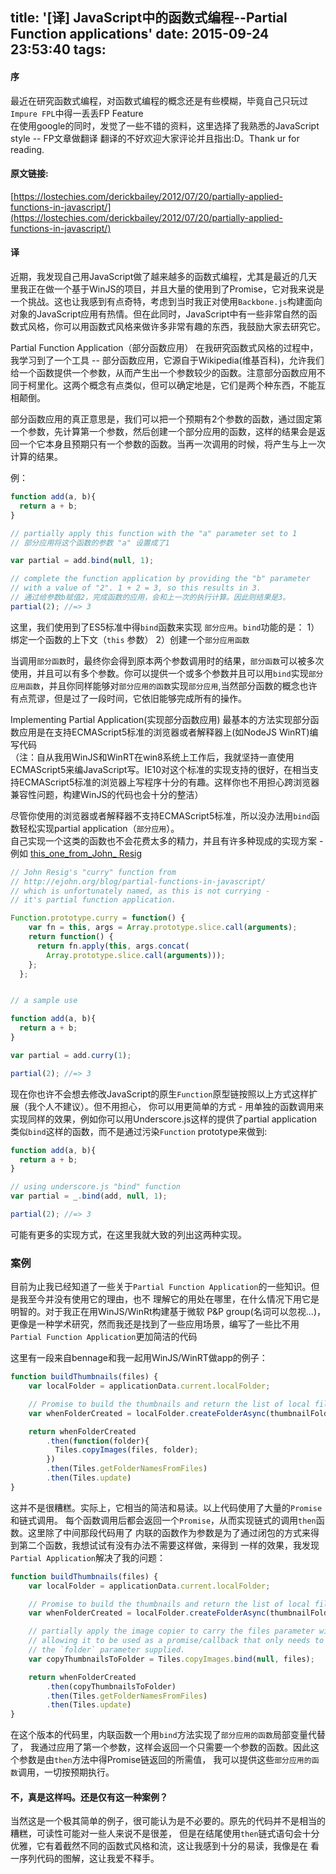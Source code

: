 title: '[译] JavaScript中的函数式编程--Partial Function applications'
date: 2015-09-24 23:53:40
tags:
---

#### 序  
最近在研究函数式编程，对函数式编程的概念还是有些模糊，毕竟自己只玩过`Impure FPL`中得一丢丢FP Feature  
在使用google的同时，发觉了一些不错的资料，这里选择了我熟悉的JavaScript style -- FP文章做翻译
翻译的不好欢迎大家评论并且指出:D。Thank ur for reading.

#### 原文链接:  
[https://lostechies.com/derickbailey/2012/07/20/partially-applied-functions-in-javascript/](https://lostechies.com/derickbailey/2012/07/20/partially-applied-functions-in-javascript/)  

#### 译
近期，我发现自己用JavaScript做了越来越多的函数式编程，尤其是最近的几天里我正在做一个基于WinJS的项目，并且大量的使用到了Promise，它对我来说是一个挑战。这也让我感到有点奇特，考虑到当时我正对使用`Backbone.js`构建面向对象的JavaScript应用有热情。但在此同时，JavaScript中有一些非常自然的函数式风格，你可以用函数式风格来做许多非常有趣的东西，我鼓励大家去研究它。

Partial Function Application（部分函数应用）
在我研究函数式风格的过程中，我学习到了一个工具 -- 部分函数应用，它源自于Wikipedia(维基百科)，允许我们给一个函数提供一个参数，从而产生出一个参数较少的函数。注意部分函数应用不同于柯里化。这两个概念有点类似，但可以确定地是，它们是两个种东西，不能互相颠倒。  

部分函数应用的真正意思是，我们可以把一个预期有2个参数的函数，通过固定第一个参数，先计算第一个参数，然后创建一个部分应用的函数，这样的结果会是返回一个它本身且预期只有一个参数的函数。当再一次调用的时候，将产生与上一次计算的结果。

例：  
```javascript
function add(a, b){
  return a + b;
}

// partially apply this function with the "a" parameter set to 1
// 部分应用将这个函数的参数 "a" 设置成了1

var partial = add.bind(null, 1);

// complete the function application by providing the "b" parameter
// with a value of "2". 1 + 2 = 3, so this results in 3.
// 通过给参数b赋值2，完成函数的应用，会和上一次的执行计算。因此则结果是3。
partial(2); //=> 3
```

这里，我们使用到了ES5标准中得`bind`函数来实现 `部分应用`。`bind`功能的是：
1）绑定一个函数的上下文（`this` 参数）
2）创建一个`部分应用函数`

当调用`部分函数`时，最终你会得到原本两个参数调用时的结果，`部分函数`可以被多次使用，并且可以有多个参数。你可以提供一个或多个参数并且可以用`bind`实现`部分应用函数`，并且你同样能够对`部分应用的函数`实现`部分应用`,当然部分函数的概念也许有点荒谬，但是过了一段时间，它依旧能够完成所有的操作。  

Implementing Partial Application(实现部分函数应用)
最基本的方法实现部分函数应用是在支持ECMAScript5标准的浏览器或者解释器上(如NodeJS WinRT)编写代码  
（注：自从我用WinJS和WinRT在win8系统上工作后，我就坚持一直使用ECMAScript5来编JavaScript写。IE10对这个标准的实现支持的很好，在相当支持ECMAScript5标准的浏览器上写程序十分的有趣。这样你也不用担心跨浏览器兼容性问题，构建WinJS的代码也会十分的整洁）  

尽管你使用的浏览器或者解释器不支持ECMAScript5标准，所以没办法用`bind`函数轻松实现partial application（`部分应用`）。  
自己实现一个这类的函数也不会花费太多的精力，并且有许多种现成的实现方案 - 例如 [this_one_from_John_ Resig](http://ejohn.org/blog/partial-functions-in-javascript/)  
```JavaScript
// John Resig's "curry" function from
// http://ejohn.org/blog/partial-functions-in-javascript/
// which is unfortunately named, as this is not currying -
// it's partial function application.

Function.prototype.curry = function() {
    var fn = this, args = Array.prototype.slice.call(arguments);
    return function() {
      return fn.apply(this, args.concat(
        Array.prototype.slice.call(arguments)));
    };
  };


// a sample use

function add(a, b){
  return a + b;
}

var partial = add.curry(1);

partial(2); //=> 3

```
现在你也许不会想去修改JavaScript的原生`Function`原型链按照以上方式这样扩展（我个人不建议）。但不用担心，
你可以用更简单的方式 - 用单独的函数调用来实现同样的效果，例如你可以用Underscore.js这样的提供了partial application
类似`bind`这样的函数，而不是通过污染`Function` prototype来做到:
```javascript
function add(a, b){
  return a + b;
}

// using underscore.js "bind" function
var partial = _.bind(add, null, 1);

partial(2); //=> 3
```

可能有更多的实现方式，在这里我就大致的列出这两种实现。

### 案例
目前为止我已经知道了一些关于`Partial Function Application`的一些知识。但是我至今并没有使用它的理由，也不
理解它的用处在哪里，在什么情况下用它是明智的。对于我正在用WinJS/WinRt构建基于微软 P&P group(名词可以忽视...)，
更像是一种学术研究，然而我还是找到了一些应用场景，编写了一些比不用`Partial Function Application`更加简洁的代码  

这里有一段来自bennage和我一起用WinJS/WinRT做app的例子：
```javascript
function buildThumbnails(files) {
    var localFolder = applicationData.current.localFolder;

    // Promise to build the thumbnails and return the list of local file paths
    var whenFolderCreated = localFolder.createFolderAsync(thumbnailFolderName, replaceExisting);

    return whenFolderCreated
        .then(function(folder){
          Tiles.copyImages(files, folder);
        })
        .then(Tiles.getFolderNamesFromFiles)
        .then(Tiles.update)
}
```

这并不是很糟糕。实际上，它相当的简洁和易读。以上代码使用了大量的`Promise`和链式调用。
每个函数调用后都会返回一个`Promise`，从而实现链式的调用`then`函数。这里除了中间那段代码用了
内联的函数作为参数是为了通过闭包的方式来得到第二个函数，我想试试有没有办法不需要这样做，来得到
一样的效果，我发现`Partial Application`解决了我的问题：

```javascript
function buildThumbnails(files) {
    var localFolder = applicationData.current.localFolder;

    // Promise to build the thumbnails and return the list of local file paths
    var whenFolderCreated = localFolder.createFolderAsync(thumbnailFolderName, replaceExisting);

    // partially apply the image copier to carry the files parameter with it,
    // allowing it to be used as a promise/callback that only needs to have
    // the `folder` parameter supplied.
    var copyThumbnailsToFolder = Tiles.copyImages.bind(null, files);

    return whenFolderCreated
        .then(copyThumbnailsToFolder)
        .then(Tiles.getFolderNamesFromFiles)
        .then(Tiles.update)
}
```
在这个版本的代码里，内联函数一个用`bind`方法实现了`部分应用的函数`局部变量代替了，
我通过应用了第一个参数，这样会返回一个只需要一个参数的函数。因此这个参数是由`then`方法中得Promise链返回的所需值，
我可以提供这些`部分应用的函数`调用，一切按预期执行。

#### 不，真是这样吗。还是仅有这一种案例？
当然这是一个极其简单的例子，很可能认为是不必要的。原先的代码并不是相当的糟糕，可读性可能对一些人来说不是很差，
但是在结尾使用`then`链式语句会十分优雅，它有着截然不同的函数式风格和流，这让我感到十分的易读，我像是在
看一序列代码的图解，这让我爱不释手。

